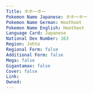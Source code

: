 ```yaml
---
﻿Title: ホホーホー
Pokemon Name Japanese: ホホーホー
Pokemon Name German: Hoothoot
Pokemon Name English: Hoothoot
Language Card: Japanese
National Dex Number: 163
Region: Johto
Regional Form: false
Additional Form: false
Mega: false
Gigantamax: false
Cover: false
Link: 
Owned: 
---
```

